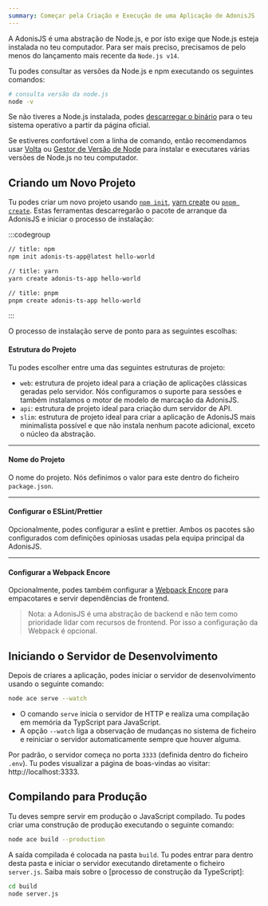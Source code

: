```yaml
---
summary: Começar pela Criação e Execução de uma Aplicação de AdonisJS
---
```


A AdonisJS é uma abstração de Node.js, e por isto exige que Node.js esteja instalada no teu computador. Para ser mais preciso, precisamos de pelo menos do lançamento mais recente da `Node.js v14`.

Tu podes consultar as versões da Node.js e npm executando os seguintes comandos:

```sh
# consulta versão da node.js
node -v
```

Se não tiveres a Node.js instalada, podes [descarregar o binário](https://nodejs.org/en/download) para o teu sistema operativo a partir da página oficial.

Se estiveres confortável com a linha de comando, então recomendamos usar [Volta](https://volta.sh) ou [Gestor de Versão de Node](https://github.com/nvm-sh/nvm) para instalar e executares várias versões de Node.js no teu computador.

## Criando um Novo Projeto

Tu podes criar um novo projeto usando [`npm init`](https://docs.npmjs.com/cli/v7/commands/npm-init), [yarn create](https://classic.yarnpkg.com/en/docs/cli/create) ou [`pnpm create`](https://pnpm.io/tr/next/cli/create). Estas ferramentas descarregarão o pacote de arranque da AdonisJS e iniciar o processo de instalação:

:::codegroup

```sh
// title: npm
npm init adonis-ts-app@latest hello-world
```

```sh
// title: yarn
yarn create adonis-ts-app hello-world
```

```sh
// title: pnpm
pnpm create adonis-ts-app hello-world
```
:::

O processo de instalação serve de ponto para as seguintes escolhas:

#### Estrutura do Projeto

Tu podes escolher entre uma das seguintes estruturas de projeto:

- `web`: estrutura de projeto ideal para a criação de aplicações clássicas geradas pelo servidor. Nós configuramos o suporte para sessões e também instalamos o motor de modelo de marcação da AdonisJS.
- `api`: estrutura de projeto ideal para criação dum servidor de API.
- `slim`: estrutura de projeto ideal para criar a aplicação de AdonisJS mais minimalista possível e que não instala nenhum pacote adicional, exceto o núcleo da abstração.

---

#### Nome do Projeto

O nome do projeto. Nós definimos o valor para este dentro do ficheiro `package.json`.

---

#### Configurar o ESLint/Prettier

Opcionalmente, podes configurar a eslint e prettier. Ambos os pacotes são configurados com definições opiniosas usadas pela equipa principal da AdonisJS.

---

#### Configurar a Webpack Encore

Opcionalmente, podes também configurar a [Webpack Encore](./http/assets-manager.md) para empacotares e servir dependências de frontend.

> Nota: a AdonisJS é uma abstração de backend e não tem como prioridade lidar com recursos de frontend. Por isso a configuração da Webpack é opcional.

## Iniciando o Servidor de Desenvolvimento

Depois de criares a aplicação, podes iniciar o servidor de desenvolvimento usando o seguinte comando:

```sh
node ace serve --watch
```

- O comando `serve` inicia o servidor de HTTP e realiza uma compilação em memória da TypScript para JavaScript.
- A opção `--watch` liga a observação de mudanças no sistema de ficheiro e reiniciar o servidor automaticamente sempre que houver alguma.

Por padrão, o servidor começa no porta `3333` (definida dentro do ficheiro `.env`). Tu podes visualizar a página de boas-vindas ao visitar: http://localhost:3333.

## Compilando para Produção

Tu deves sempre servir em produção o JavaScript compilado. Tu podes criar uma construção de produção executando o seguinte comando:

```sh
node ace build --production
```

A saída compilada é colocada na pasta `build`. Tu podes entrar para dentro desta pasta e iniciar o servidor executando diretamente o ficheiro `server.js`. Saiba mais sobre o [processo de construção da TypeScript]:

```sh
cd build
node server.js
```
